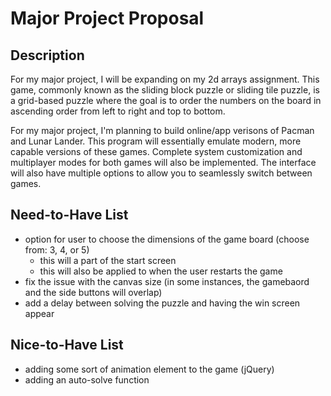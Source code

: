 # Major Project Proposal

## Description
For my major project, I will be expanding on my 2d arrays assignment. This game, commonly known as the sliding block puzzle or sliding tile puzzle, is a grid-based puzzle where the goal is to order the numbers on the board in ascending order from left to right and top to bottom.


For my major project, I'm planning to build online/app verisons of Pacman and Lunar Lander. This program will essentially emulate modern, more capable versions of these games. Complete system customization and multiplayer modes for both games will also be implemented. The interface will also have multiple options to allow you to seamlessly switch between games.

## Need-to-Have List
- option for user to choose the dimensions of the game board (choose from: 3, 4, or 5) 
  - this will a part of the start screen 
  - this will also be applied to when the user restarts the game
- fix the issue with the canvas size (in some instances, the gamebaord and the side buttons will overlap)
- add a delay between solving the puzzle and having the win screen appear

## Nice-to-Have List
- adding some sort of animation element to the game (jQuery)
- adding an auto-solve function
